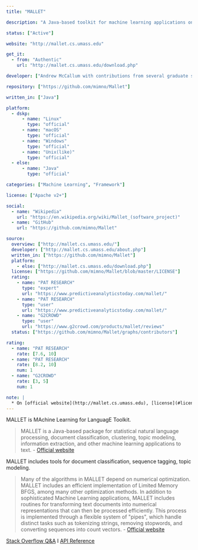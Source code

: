 ```yaml
---
title: "MALLET"

description: "A Java-based toolkit for machine learning applications on text"

status: ["Active"]

website: "http://mallet.cs.umass.edu"

get_it:
  - from: "Authentic"
    url: "http://mallet.cs.umass.edu/download.php"

developer: ["Andrew McCallum with contributions from several graduate students and staff"]

repository: ["https://github.com/mimno/Mallet"]

written_in: ["Java"]

platform:
  - dskp:
      - name: "Linux"
        type: "official"
      - name: "macOS"
        type: "official"
      - name: "Windows"
        type: "official"
      - name: "Unix(like)"
        type: "official"
  - else:
      - name: "Java"
        type: "official"

categories: ["Machine Learning", "Framework"]

license: ["Apache v2+"]

social:
  - name: "Wikipedia"
    url: "https://en.wikipedia.org/wiki/Mallet_(software_project)"
  - name: "GitHub"
    url: "https://github.com/mimno/Mallet"

source:
  overview: ["http://mallet.cs.umass.edu/"]
  developer: ["http://mallet.cs.umass.edu/about.php"]
  written_in: ["https://github.com/mimno/Mallet"]
  platform:
    - else: ["http://mallet.cs.umass.edu/download.php"]
  license: ["https://github.com/mimno/Mallet/blob/master/LICENSE"]
  rating:
    - name: "PAT RESEARCH"
      type: "expert"
      url: "https://www.predictiveanalyticstoday.com/mallet/"
    - name: "PAT RESEARCH"
      type: "user"
      url: "https://www.predictiveanalyticstoday.com/mallet/"
    - name: "G2CROWD"
      type: "user"
      url: "https://www.g2crowd.com/products/mallet/reviews"
  status: ["https://github.com/mimno/Mallet/graphs/contributors"]

rating:
  - name: "PAT RESEARCH"
    rate: [7.6, 10]
  - name: "PAT RESEARCH"
    rate: [8.2, 10]
    num: 1
  - name: "G2CROWD"
    rate: [3, 5]
    num: 1

note: |
  * On [official website](http://mallet.cs.umass.edu), [license](#license) for code is stated to be Common Public License v1, while at the repository on GitHub, it is Apache v2. The license is taken as Apache v2 considering [this commit on GitHub](https://github.com/mimno/Mallet/commit/35ea9c69ff566bb7975fdb84868da2e989292219).
---
```

  MALLET is MAchine Learning for LanguagE Toolkit.
  
  > MALLET is a Java-based package for statistical natural language processing, document classification, clustering, topic modeling, information extraction, and other machine learning applications to text.
  > \- [Official website](http://mallet.cs.umass.edu/)
  
  MALLET includes tools for document classification, sequence tagging, topic modeling.
  
  > Many of the algorithms in MALLET depend on numerical optimization. MALLET includes an efficient implementation of Limited Memory BFGS, among many other optimization methods.
  > In addition to sophisticated Machine Learning applications, MALLET includes routines for transforming text documents into numerical representations that can then be processed efficiently. This process is implemented through a flexible system of "pipes", which handle distinct tasks such as tokenizing strings, removing stopwords, and converting sequences into count vectors.
  > \- [Official website](http://mallet.cs.umass.edu/)
  
  [Stack Overflow Q&A](http://stackoverflow.com/questions/tagged/mallet) I [API Reference](http://mallet.cs.umass.edu/api)